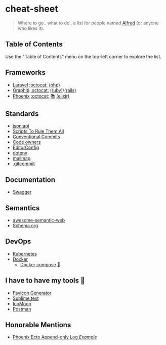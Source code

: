 cheat-sheet
===
> Where to go.. what to do.. a list for people named [Alfred](https://github.com/AlfredGranson) (or anyone who likes it).

Table of Contents
----
Use the "Table of Contents" menu on the top-left corner to explore the list.

Frameworks
----
- [Laravel](https://laravel.com/) [:octocat:](https://github.com/laravel/framework) [(php)](https://www.php.net/)
- [Graphiti](https://www.graphiti.dev/) [:octocat:](https://github.com/graphiti-api/graphiti) [(ruby)](https://www.ruby-lang.org/en/)/[(rails)](https://rubyonrails.org/)
- [Phoenix](https://phoenixframework.org/) [:octocat:](https://github.com/phoenixframework/phoenix) [:books:](https://hexdocs.pm/phoenix/Phoenix.html) [(elixir)](https://elixir-lang.org/)

Standards
----
- [json:api](https://jsonapi.org/)
- [Scripts To Rule Them All](https://github.com/github/scripts-to-rule-them-all)
- [Conventional Commits](https://www.conventionalcommits.org/en/v1.0.0/)
- [Code owners](https://docs.github.com/en/repositories/managing-your-repositorys-settings-and-features/customizing-your-repository/about-code-owners)
- [EditorConfig](https://editorconfig.org/)
- [dotenv](https://github.com/search?q=dotenv)
- [mailmap](https://git-scm.com/docs/gitmailmap)
- [.gitcommit](https://thoughtbot.com/blog/better-commit-messages-with-a-gitmessage-template)

Documentation
----
- [Swagger](https://github.com/AlfredGranson)

Semantics
----
- [awesome-semantic-web](https://github.com/jbenner-radham/awesome-semantic-web)
- [Schema.org](https://schema.org/)

DevOps
----
- [Kubernetes](https://kubernetes.io/)
- [Docker](https://www.docker.com/)
    - [Docker compose](https://docs.docker.com/compose/) [:shushing_face: ](https://devhints.io/docker-compose)

I have to have my tools 🧰
----
- [Favicon Generator](https://realfavicongenerator.net/)
- [Sublime text](https://www.sublimetext.com/)
- [IcoMoon](https://icomoon.io/app/)
- [Postman](https://www.postman.com/)

Honorable Mentions
----
- [Phoenix Ecto Append-only Log *Example*](https://github.com/dwyl/phoenix-ecto-append-only-log-example)
